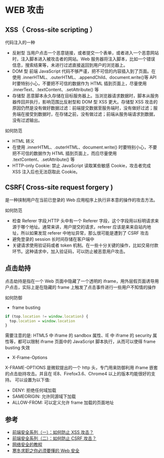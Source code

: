 # WEB 攻击

## XSS（ Cross-site scripting ）

代码注入的一种

- 反射型
  当用户点击一个恶意链接，或者提交一个表单，或者进入一个恶意网站时，注入脚本进入被攻击者的网站。Web 服务器将注入脚本，比如一个错误信息，搜索结果等，未进行过滤直接返回到用户的浏览器上。
- DOM 型
  前端 JavaScript 代码不够严谨，把不可信的内容插入到了页面。在使用 .innerHTML、.outerHTML、.appendChild、document.write()等 API 时要特别小心，不要把不可信的数据作为 HTML 插到页面上，尽量使用 .innerText、.textContent、.setAttribute() 等
- 存储型
  恶意脚本永久存储在目标服务器上。当浏览器请求数据时，脚本从服务器传回并执行，影响范围比反射型和 DOM 型 XSS 更大。存储型 XSS 攻击的原因仍然是没有做好数据过滤：前端提交数据至服务端时，没有做好过滤；服务端在接受到数据时，在存储之前，没有做过滤；前端从服务端请求到数据，没有过滤输出。

如何防范

- HTML 转义
- 在使用 .innerHTML、.outerHTML、document.write() 时要特别小心，不要把不可信的数据作为 HTML 插到页面上，而应尽量使用 .textContent、.setAttribute() 等
- HTTP-only Cookie: 禁止 JavaScript 读取某些敏感 Cookie，攻击者完成 XSS 注入后也无法窃取此 Cookie。

## CSRF( Cross-site request forgery )

是一种挟制用户在当前已登录的 Web 应用程序上执行非本意的操作的攻击方法。

如何防范

- 检查 Referer 字段,HTTP 头中有一个 Referer 字段，这个字段用以标明请求来源于哪个地址。通常来讲，用户提交的请求，referer 应该是来来自站内地址，所以如果发现 referer 中地址异常，那么很可能是遭到了 CSRF 攻击
- 避免登录的 session 长时间存储在客户端中
- 关键请求使用验证码或者 token 机制。在一些十分关键的操作，比如交易付款环节。这种请求中，加入验证码，可以防止被恶意用户攻击。

## 点击劫持

点击劫持是指在一个 Web 页面中隐藏了一个透明的 iframe，用外层假页面诱导用户点击，实际上是在隐藏的 frame 上触发了点击事件进行一些用户不知情的操作

如何防御

- frame busting

```js
if (top.location != window.location) {
  top.location = window.location
}
```

需要注意的是: HTML5 中 iframe 的 sandbox 属性、IE 中 iframe 的 security 属性等，都可以限制 iframe 页面中的 JavaScript 脚本执行，从而可以使得 frame busting 失效

- X-Frame-Options

X-FRAME-OPTIONS 是微软提出的一个 http 头，专门用来防御利用 iframe 嵌套的点击劫持攻击。并且在 IE8、Firefox3.6、Chrome4 以上的版本均能很好的支持。
可以设置为以下值:

- DENY: 拒绝任何域加载
- SAMEORIGIN: 允许同源域下加载
- ALLOW-FROM: 可以定义允许 frame 加载的页面地址

## 参考

- [前端安全系列（一）：如何防止 XSS 攻击？](https://tech.meituan.com/2018/09/27/fe-security.html)
- [前端安全系列（二）：如何防止 CSRF 攻击？](https://tech.meituan.com/2018/10/11/fe-security-csrf.html)
- [网络安全的教程](https://www.hacksplaining.com/lessons)
- [寒冬求职之你必须要懂的 Web 安全](https://juejin.im/post/5cd6ad7a51882568d3670a8e)
